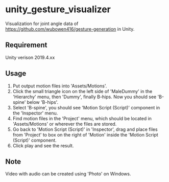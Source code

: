 # unity_gesture_visualizer

Visualization for joint angle data of https://github.com/wubowen416/gesture-generation in Unity.

## Requirement
Unity verison 2019.4.xx

## Usage
1. Put output motion files into 'Assets/Motions'.
2. Click the small triangle icon on the left side of 'MaleDummy' in the 'Hierarchy' menu, then 'Dummy', finally B-hips. Now you should see 'B-spine' below 'B-hips'.
3. Select 'B-spine', you should see 'Motion Script (Script)' component in the 'Inspector' menu.
4. Find motion files in the 'Project' menu, which should be located in 'Assets/Motions' or wherever the files are stored.
5. Go back to 'Motion Script (Script)' in 'Inspector', drag and place files from 'Project' to box on the right of 'Motion' inside the 'Motion Script (Script)' component.
6. Click play and see the result.

## Note
Video with audio can be created using 'Photo' on Windows.